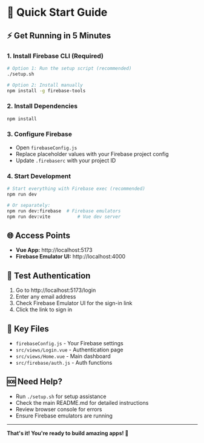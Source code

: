 # 🚀 Quick Start Guide

## ⚡ Get Running in 5 Minutes

### 1. Install Firebase CLI (Required)
```bash
# Option 1: Run the setup script (recommended)
./setup.sh

# Option 2: Install manually
npm install -g firebase-tools
```

### 2. Install Dependencies
```bash
npm install
```

### 3. Configure Firebase
- Open `firebaseConfig.js`
- Replace placeholder values with your Firebase project config
- Update `.firebaserc` with your project ID

### 4. Start Development
```bash
# Start everything with Firebase exec (recommended)
npm run dev

# Or separately:
npm run dev:firebase  # Firebase emulators
npm run dev:vite          # Vue dev server
```

## 🌐 Access Points
- **Vue App:** http://localhost:5173
- **Firebase Emulator UI:** http://localhost:4000

## 🔐 Test Authentication
1. Go to http://localhost:5173/login
2. Enter any email address
3. Check Firebase Emulator UI for the sign-in link
4. Click the link to sign in

## 📁 Key Files
- `firebaseConfig.js` - Your Firebase settings
- `src/views/Login.vue` - Authentication page
- `src/views/Home.vue` - Main dashboard
- `src/firebase/auth.js` - Auth functions

## 🆘 Need Help?
- Run `./setup.sh` for setup assistance
- Check the main README.md for detailed instructions
- Review browser console for errors
- Ensure Firebase emulators are running

---

**That's it! You're ready to build amazing apps! 🎉**
